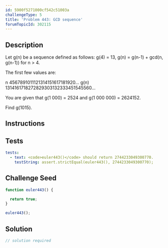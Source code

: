 ```yaml
---
id: 5900f5271000cf542c51003a
challengeType: 5
title: 'Problem 443: GCD sequence'
forumTopicId: 302115
---
```


## Description

<section id='description'>

Let g(n) be a sequence defined as follows: g(4) = 13, g(n) = g(n-1) + gcd(n, g(n-1)) for n > 4.

The first few values are:

n 4567891011121314151617181920... g(n) 1314161718272829303132333451545560...

<!-- TODO Use MathJax -->

You are given that g(1 000) = 2524 and g(1 000 000) = 2624152.

Find g(1015).

</section>

## Instructions

<section id='instructions'>

</section>

## Tests

<section id='tests'>

```yml
tests:
  - text: <code>euler443()</code> should return 2744233049300770.
    testString: assert.strictEqual(euler443(), 2744233049300770);

```

</section>

## Challenge Seed

<section id='challengeSeed'>

<div id='js-seed'>

```js
function euler443() {

  return true;
}

euler443();
```

</div>

</section>

## Solution

<section id='solution'>

```js
// solution required
```

</section>
